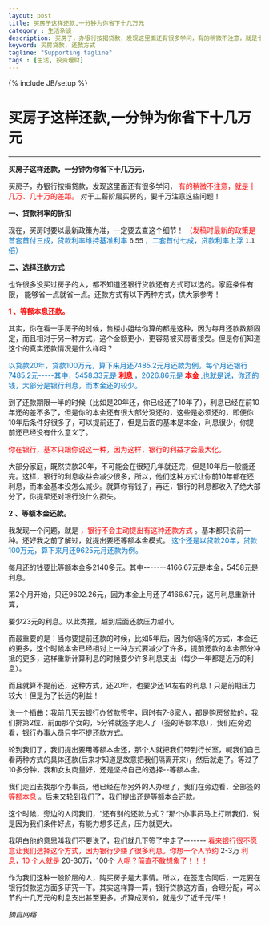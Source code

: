 ```yaml
---
layout: post
title: 买房子这样还款,一分钟为你省下十几万元
category : 生活杂谈
description: 买房子，办银行按揭贷款，发现这里面还有很多学问，有的稍微不注意，就是十几万、几十万的差距。对于工薪阶层买房的，要千万注意这些问题！
keyword: 买房贷款, 还款方式
tagline: "Supporting tagline"
tags : [生活, 投资理财]
---
```

{% include JB/setup %}
# 买房子这样还款,一分钟为你省下十几万元
---

<div class="text">
    <p>
        <strong>
            <span style="">
                买房子这样还款，一分钟为你省下十几万元，
            </span>
        </strong>
    </p>
    <p>
        <span style="">
            买房子，办银行按揭贷款，发现这里面还有很多学问，
            <span style="color:red">
                有的稍微不注意，就是十几万、几十万的差距。
            </span>
            对于工薪阶层买房的，要千万注意这些问题！
        </span>
    </p>
    <p>
        <strong>
            <span style="">
                一、贷款利率的折扣
            </span>
        </strong>
    </p>
    <p>
        <span style="">
            现在，买房时要以最新政策为准，一定要去查这个细节！
            <span style="color:red">
                （发稿时最新的政策是
            </span>
        </span>
        <span style="color: rgb(0, 112, 192); ">
            首套首付三成，贷款利率维持基准利率
        </span>
        <span style="font-family: 微软雅黑, sans-serif; ">
            6.55
        </span>
        <span style="color: rgb(0, 112, 192); ">
            ，二套首付七成，贷款利率上浮
        </span>
        <span style="font-family: 微软雅黑, sans-serif; ">
            1.1
        </span>
        <span style="color: rgb(0, 112, 192); ">
            倍）
        </span>
    </p>
    <p>
        <strong>
            <span style="">
                二、选择还款方式
            </span>
        </strong>
    </p>
    <p>
        <span style="">
            也许很多没买过房子的人，都不知道还银行贷款还有方式可以选的。家庭条件有限，
        </span>
        能够省一点就省一点。还款方式有以下两种方式，供大家参考！
    </p>
    <p>
        <span style="font-family: 微软雅黑, sans-serif; ">
        </span>
    </p>
    <p>
        <span style="color: rgb(255, 0, 0); ">
            <strong>
                1
            </strong>
            <strong>
                、等额本息还款。
            </strong>
        </span>
    </p>
    <p>
        <span style="">
            其实，你在看一手房子的时候，售楼小姐给你算的都是这种，因为每月还款数额固定，而且相对于另一种方式，这个金额更小，更容易被买房者接受。但是你们知道这个的真实还款情况是什么样吗？
        </span>
    </p>
    <p>
        <span style="color: rgb(0, 112, 192); ">
            以贷款20年，贷款100万元，算下来月还7485.2元月还款为例。每个月还银行7485.2元-----其中，5458.33元是
            <span style="color: rgb(255, 0, 0); ">
                <strong>
                    利息
                </strong>
            </span>
            ，2026.86元是
            <span style="color: rgb(255, 0, 0); ">
                <strong>
                    本金
                </strong>
            </span>
            ,也就是说，你还的钱，大部分是银行利息，而本金还的较少。
        </span>
    </p>
    <p>
        <span style="">
            到了还款期限一半的时候（比如是20年还，你已经还了10年了），利息已经在前10年还的差不多了，但是你的本金还有很大部分没还的，这些是必须还的，即便你10年后条件好很多了，可以提前还了，但是后面的基本是本金，利息很少，你提前还已经没有什么意义了。
        </span>
    </p>
    <p>
        <span style="color: rgb(255, 0, 0); ">
            你在银行，基本只跟你说这一种，因为这样，银行的利益才会最大化。
        </span>
    </p>
    <p>
        <span style="">
            大部分家庭，既然贷款20年，不可能会在很短几年就还完，但是10年后一般能还完。这样，银行的利息收益会减少很多，所以，他们这种方式让你前10年都在还利息，而本金基本没怎么减少。就算你有钱了，再还，银行的利息都收入了绝大部分了，你提早还对银行没什么损失。
        </span>
    </p>
    <p>
        <strong>
            <span style="">
                2
            </span>
        </strong>
        <strong>
            <span style="">
                、等额本金还款。
            </span>
        </strong>
    </p>
    <p>
        <span style="">
            我发现一个问题，就是
            <span style="color:red">
                ，银行不会主动提出有这种还款方式
            </span>
            。基本都只说前一种。还好我之前了解过，就提出要还等额本金模式。
            <span style="color:#0070C0">
                这个还是以贷款20年，贷款100万元，算下来月还9625元月还款为例。
            </span>
        </span>
    </p>
    <p>
        <span style="">
            每月还的钱要比等额本金多2140多元。其中-------4166.67元是本金，5458元是利息。
        </span>
    </p>
    <p>
        <span style="">
            第2个月开始，只还9602.26元，因为本金上月还了4166.67元，这月利息重新计算，
        </span>
    </p>
    <p>
        <span style="">
            要少23元的利息。以此类推，越到后面还款压力越小。
        </span>
    </p>
    <p>
        <span style="">
            而最重要的是：当你要提前还款的时候，比如5年后，因为你选择的方式，本金还的更多，这个时候本金已经相对上一种方式要减少了许多，提前还款的本金部分冲抵的更多，这样重新计算利息的时候要少许多利息支出（每少一年都是近万的利息）。
        </span>
    </p>
    <p>
        <span style="">
            而且就算不提前还，这种方式，还20年，也要少还14左右的利息！只是前期压力较大！但是为了长远的利益！
        </span>
    </p>
    <p>
        <span style="">
            说一个插曲：我前几天去银行办贷款签字，同时有7-8家人，都是购房贷款的，我们排第2位，前面那个女的，5分钟就签字走人了（签的等额本息），我们在旁边看，银行办事人员只字不提还款方式。
        </span>
    </p>
    <p>
        <span style="">
            轮到我们了，我们提出要用等额本金还，那个人就把我们带到行长室，喊我们自己看两种方式的具体还款(后来才知道是故意把我们隔离开来)，然后就走了。等过了10多分钟，我和女友商量好，还是坚持自己的选择--等额本金。
        </span>
    </p>
    <p>
        <span style="">
            我们走回去找那个办事员，他已经在帮另外的人办理了，我们在旁边看，全部签的
            <span style="color:red">
                等额本息
            </span>
            。后来又轮到我们了，我们提出还是等额本金还款。
        </span>
    </p>
    <p>
        <span style="">
            这个时候，旁边的人问我们，“还有别的还款方式？”那个办事员马上打断我们，说是因为我们条件好点，有能力想多还点，压力就更大。
        </span>
    </p>
    <p>
        <span style="">
            我明白他的意思叫我们不要说了，我们就几下签了字走了-------
            <span style="color:red">
                看来银行很不愿意让我们选择这个方式，因为银行少赚了很多利息。你想一个人节约
            </span>
            2-3万
            <span style="color:red">
                利息，10 个人就是
            </span>
            20-30万，100个
            <span style="color:red">
                人呢？简直不敢想象了！！！
            </span>
        </span>
    </p>
    <p>
        <span style="">
            作为我们这种一般阶层的人，购买房子是大事情。所以，在签定合同后，一定要在银行贷款这方面多研究一下。其实这样算一算，银行贷款这方面，合理分配，可以节约十几万元的利息支出甚至更多。折算成房价，就是少了近千元/平！
        </span>
    </p>
</div>

*摘自网络*